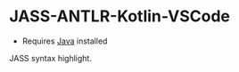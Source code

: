 # JASS-ANTLR-Kotlin-VSCode

- Requires [Java](https://www.java.com/en/download) installed

JASS syntax highlight.

